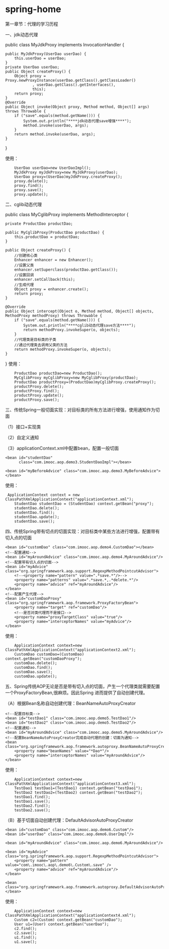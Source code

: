 # spring-home
第一章节：代理的学习历程

一、jdk动态代理

public class MyJdkProxy implements InvocationHandler {

    public MyJdkProxy(UserDao userDao) {
        this.userDao = userDao;
    }
    private UserDao userDao;
    public Object createProxy() {
        Object proxy = Proxy.newProxyInstance(userDao.getClass().getClassLoader()
                , userDao.getClass().getInterfaces(),
                this);
        return proxy;
    }
    @Override
    public Object invoke(Object proxy, Method method, Object[] args) throws Throwable {
        if ("save".equals(method.getName())) {
            System.out.println("****jdk动态代理save增强****");
            method.invoke(userDao, args);
        }
        return method.invoke(userDao, args);
    }
}

使用：

        UserDao userDao=new UserDaoImpl();
        MyJdkProxy myJdkProxy=new MyJdkProxy(userDao);
        UserDao proxy=(UserDao)myJdkProxy.createProxy();
        proxy.delete();
        proxy.find();
        proxy.save();
        proxy.update();

二、cglib动态代理

public class MyCglibProxy implements MethodInterceptor {

    private ProductDao productDao;

    public MyCglibProxy(ProductDao productDao) {
        this.productDao = productDao;
    }

    public Object createProxy() {
        //创建核心类
        Enhancer enhancer = new Enhancer();
        //设置父类
        enhancer.setSuperclass(productDao.getClass());
        //设置回调
        enhancer.setCallback(this);
        //生成代理
        Object proxy = enhancer.create();
        return proxy;
    }

    @Override
    public Object intercept(Object o, Method method, Object[] objects, MethodProxy methodProxy) throws Throwable {
        if ("save".equals(method.getName())) {
            System.out.println("****cglib动态代理save方法****");
            return methodProxy.invokeSuper(o, objects);
        }
        //代理类是目标类的子类
        //通过代理类去调用父类的方法
        return methodProxy.invokeSuper(o, objects);
    }
}
使用：

        ProductDao productDao=new ProductDao();
        MyCglibProxy myCglibProxy=new MyCglibProxy(productDao);
        ProductDao productProxy=(ProductDao)myCglibProxy.createProxy();
        productProxy.delete();
        productProxy.find();
        productProxy.update();
        productProxy.save();

三、传统Spring一般切面实现：对目标类的所有方法进行增强，使用通知作为切面

（1）接口+实现类

（2）自定义通知

（3）applicationContext.xml中配置bean，配置一般切面
  <!--配置目标类-->
    <bean id="studentDao"
          class="com.imooc.aop.demo3.StudentDaoImpl"></bean>
  <!--前置通知类型-->
    <bean id="myBeforeAdvice" class="com.imooc.aop.demo3.MyBeforeAdvice">
    </bean>
  <!--ProxyFactoryBean专门用来产生代理的-->
<bean id="proxy" class="org.springframework.aop.framework.ProxyFactoryBean">
    <property name="target" ref="studentDao"></property>
    <property name="proxyInterfaces" value="com.imooc.aop.demo3.StudentDao"></property>
    <property name="interceptorNames" value="myBeforeAdvice"></property>
</bean>

使用：

     ApplicationContext context = new ClassPathXmlApplicationContext("applicationContext.xml");
        StudentDao studentDao = (StudentDao) context.getBean("proxy");
        studentDao.delete();
        studentDao.find();
        studentDao.update();
        studentDao.save();

四、传统Spring带有切点的切面实现：对目标类中某些方法进行增强，配置带有切入点的切面

   <!--配置目标类-->
    <bean id="customDao" class="com.imooc.aop.demo4.CustomDao"></bean>
    <!--配置通知-->
    <bean id="myAroundAdvice" class="com.imooc.aop.demo4.MyAroundAdvice"/>
    <!--配置带有切入点的切面-->
    <bean id="myAdvice" class="org.springframework.aop.support.RegexpMethodPointcutAdvisor">
        <!--<property name="pattern" value=".*save.*"/>-->
        <property name="patterns" value=".*save.*,.*delete.*"/>
        <property name="advice" ref="myAroundAdvice"/>
    </bean>
    <!--配置产生代理-->
    <bean id="customDaoProxy" class="org.springframework.aop.framework.ProxyFactoryBean">
        <property name="target" ref="customDao"/>
        <!--是否对类代理而不是接口-->
        <property name="proxyTargetClass" value="true"/>
        <property name="interceptorNames" value="myAdvice"/>
    </bean>

使用：

        ApplicationContext context=new ClassPathXmlApplicationContext("applicationContext2.xml");
        CustomDao customDao=(CustomDao)  context.getBean("customDaoProxy");
        customDao.delete();
        customDao.find();
        customDao.save();
        customDao.update();

五、Spring传统AOP无论是否是带有切入点的切面，产生一个代理类就需要配置一个ProxyFactoryBean,很麻烦。因此Spring
进而提供了自动创建代理。

（A）根据Bean名称自动创建代理：BeanNameAutoProxyCreator

    <!--配置目标类-->
    <bean id="testDao1" class="com.imooc.aop.demo5.TestDao1"/>
    <bean id="testDao2" class="com.imooc.aop.demo5.TestDao2"/>
    <!--配置通知-->
    <bean id="myAroundAdvice" class="com.imooc.aop.demo5.MyAroundAdvice"/>
    <!--配置BeanNameAutoProxyCreator完成自动代理的创建：切面为通知-->
    <bean class="org.springframework.aop.framework.autoproxy.BeanNameAutoProxyCreator">
        <property name="beanNames" value="*Dao*"/>
        <property name="interceptorNames" value="myAroundAdvice"/>
    </bean>
使用：

        ApplicationContext context=new ClassPathXmlApplicationContext("applicationContext3.xml");
        TestDao1 testDao1=(TestDao1) context.getBean("testDao1");
        TestDao2 testDao2=(TestDao2) context.getBean("testDao2");
        testDao1.find();
        testDao1.save();
        testDao2.find();
        testDao2.save();

（B）基于切面自动创建代理：DefaultAdvisorAutoProxyCreator

   <!--配置目标类-->
    <bean id="customDao" class="com.imooc.aop.demo6.Custom"/>
    <bean id="userDao" class="com.imooc.aop.demo6.UserImpl"/>
   <!--配置通知-->
    <bean id="myAroundAdvice" class="com.imooc.aop.demo6.MyAroundAdvice"/>
   <!--配置切面-->
    <bean id="myAdvice" class="org.springframework.aop.support.RegexpMethodPointcutAdvisor">
        <property name="pattern" value="com\.imooc\.aop\.demo6\.Custom\.save" />
        <property name="advice" ref="myAroundAdvice"/>
    </bean>
  <!--基于切面的自动代理的创建-->
    <bean class="org.springframework.aop.framework.autoproxy.DefaultAdvisorAutoProxyCreator">
    </bean>

使用：

        ApplicationContext context=new ClassPathXmlApplicationContext("applicationContext4.xml");
        Custom c2=(Custom) context.getBean("customDao");
        User u1=(User) context.getBean("userDao");
        c2.find();
        c2.save();
        u1.find();
        u1.save();

